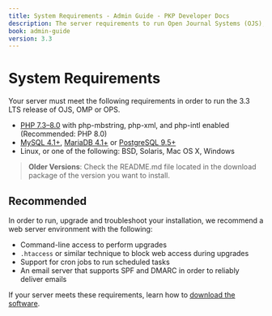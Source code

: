 ```yaml
---
title: System Requirements - Admin Guide - PKP Developer Docs
description: The server requirements to run Open Journal Systems (OJS), Open Monograph Press (OPS) or Open Preprint Systems (OPS).
book: admin-guide
version: 3.3
---
```


# System Requirements

Your server must meet the following requirements in order to run the 3.3 LTS release of OJS, OMP or OPS.

- [PHP 7.3–8.0](http://www.php.net/) with php-mbstring, php-xml, and php-intl enabled (Recommended: PHP 8.0)
- [MySQL 4.1+](http://www.mysql.com/), [MariaDB 4.1+](https://mariadb.org/) or [PostgreSQL 9.5+](http://www.postgresql.org/)
- Linux, or one of the following: BSD, Solaris, Mac OS X, Windows

> **Older Versions**: Check the README.md file located in the download package of the version you want to install.

## Recommended

In order to run, upgrade and troubleshoot your installation, we recommend a web server environment with the following:

- Command-line access to perform upgrades
- `.htaccess` or similar technique to block web access during upgrades
- Support for cron jobs to run scheduled tasks
- An email server that supports SPF and DMARC in order to reliably deliver emails

If your server meets these requirements, learn how to [download the software](./download).
